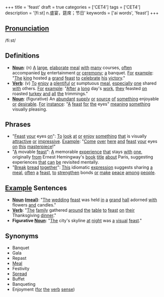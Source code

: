 +++
title = 'feast'
draft = true
categories = ['CET4']
tags = ['CET4']
description = '[fiːst] n.盛宴，筵席；节日'
keywords = ['ai words', 'feast']
+++

## [Pronunciation](/en/post/pronunciation/)
/fiːst/

## Definitions
- **[Noun](/en/post/noun/)**: (n) [A](/en/post/a/) [large](/en/post/large/), [elaborate](/en/post/elaborate/) [meal](/en/post/meal/) [with](/en/post/with/) [many](/en/post/many/) courses, [often](/en/post/often/) accompanied [by](/en/post/by/) entertainment [or](/en/post/or/) [ceremony](/en/post/ceremony/); [a](/en/post/a/) banquet. [For](/en/post/for/) [example](/en/post/example/): "[The](/en/post/the/) [king](/en/post/king/) hosted [a](/en/post/a/) [grand](/en/post/grand/) [feast](/en/post/feast/) [to](/en/post/to/) [celebrate](/en/post/celebrate/) [his](/en/post/his/) [victory](/en/post/victory/)."
- **[Verb](/en/post/verb/)**: (v) [To](/en/post/to/) [enjoy](/en/post/enjoy/) [a](/en/post/a/) [plentiful](/en/post/plentiful/) [or](/en/post/or/) sumptuous [meal](/en/post/meal/), [especially](/en/post/especially/) [one](/en/post/one/) shared [with](/en/post/with/) others. [For](/en/post/for/) [example](/en/post/example/): "[After](/en/post/after/) [a](/en/post/a/) [long](/en/post/long/) day's [work](/en/post/work/), [they](/en/post/they/) feasted [on](/en/post/on/) roasted [turkey](/en/post/turkey/) [and](/en/post/and/) [all](/en/post/all/) [the](/en/post/the/) trimmings."
- **[Noun](/en/post/noun/)**: (figurative) An [abundant](/en/post/abundant/) [supply](/en/post/supply/) [or](/en/post/or/) [source](/en/post/source/) [of](/en/post/of/) [something](/en/post/something/) enjoyable [or](/en/post/or/) [desirable](/en/post/desirable/). [For](/en/post/for/) [instance](/en/post/instance/): "[A](/en/post/a/) [feast](/en/post/feast/) [for](/en/post/for/) [the](/en/post/the/) eyes" [meaning](/en/post/meaning/) [something](/en/post/something/) visually pleasing.

## Phrases
- "[Feast](/en/post/feast/) [your](/en/post/your/) eyes [on](/en/post/on/)": [To](/en/post/to/) [look](/en/post/look/) [at](/en/post/at/) [or](/en/post/or/) [enjoy](/en/post/enjoy/) [something](/en/post/something/) [that](/en/post/that/) is visually [attractive](/en/post/attractive/) [or](/en/post/or/) [impressive](/en/post/impressive/). [Example](/en/post/example/): "[Come](/en/post/come/) [over](/en/post/over/) [here](/en/post/here/) [and](/en/post/and/) [feast](/en/post/feast/) [your](/en/post/your/) eyes [on](/en/post/on/) [this](/en/post/this/) [masterpiece](/en/post/masterpiece/)!"
- "[A](/en/post/a/) movable [feast](/en/post/feast/)": [A](/en/post/a/) memorable [experience](/en/post/experience/) [that](/en/post/that/) stays [with](/en/post/with/) [one](/en/post/one/), originally [from](/en/post/from/) Ernest Hemingway's [book](/en/post/book/) [title](/en/post/title/) [about](/en/post/about/) Paris, suggesting experiences [that](/en/post/that/) [can](/en/post/can/) [be](/en/post/be/) revisited mentally.
- "[Break](/en/post/break/) [bread](/en/post/bread/) [together](/en/post/together/)": [This](/en/post/this/) idiomatic [expression](/en/post/expression/) suggests sharing [a](/en/post/a/) [meal](/en/post/meal/), [often](/en/post/often/) [a](/en/post/a/) [feast](/en/post/feast/), [to](/en/post/to/) [strengthen](/en/post/strengthen/) bonds [or](/en/post/or/) [make](/en/post/make/) [peace](/en/post/peace/) [among](/en/post/among/) [people](/en/post/people/).

## [Example](/en/post/example/) Sentences
- **[Noun](/en/post/noun/) ([meal](/en/post/meal/))**: "[The](/en/post/the/) [wedding](/en/post/wedding/) [feast](/en/post/feast/) was held [in](/en/post/in/) [a](/en/post/a/) [grand](/en/post/grand/) [hall](/en/post/hall/) adorned [with](/en/post/with/) flowers [and](/en/post/and/) candles."
- **[Verb](/en/post/verb/)**: "[The](/en/post/the/) [family](/en/post/family/) gathered [around](/en/post/around/) [the](/en/post/the/) [table](/en/post/table/) [to](/en/post/to/) [feast](/en/post/feast/) [on](/en/post/on/) [their](/en/post/their/) Thanksgiving [dinner](/en/post/dinner/)."
- **Figurative [Noun](/en/post/noun/)**: "[The](/en/post/the/) city's skyline [at](/en/post/at/) [night](/en/post/night/) was [a](/en/post/a/) [visual](/en/post/visual/) [feast](/en/post/feast/)."

## Synonyms
- Banquet
- Gala
- Repast
- [Meal](/en/post/meal/)
- Festivity
- [Spread](/en/post/spread/)
- Buffet
- Banqueting
- Enjoyment ([for](/en/post/for/) [the](/en/post/the/) [verb](/en/post/verb/) [sense](/en/post/sense/))
